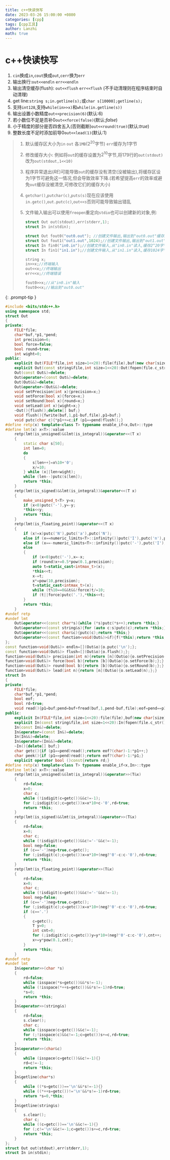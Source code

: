 ```yaml
---
title: c++快读快写
date: 2023-03-26 15:00:00 +0800
categories: [cpp]
tags: [cpp工具]
author: Lanzhi
math: true
---
```


# c++快读快写

1. `cin`换成`in`,`cout`换成`out`,`cerr`换为`err`
2. 输出换行:`out<<endln` `err<<endln`
3. 输出清空缓存(flush): `out<<flush` `err<<flush` (不手动清理则在程序结束时自动清理)
4. get line:`string s;in.getline(s);`或`char s[10000];getline(s);`
5. 支持`int128`,支持`while(in>>x)`和`while(in.getline(s))`
6. 输出设置小数精度`out<<precision(6)`(默认:$6$)
7. 若小数位不足是否补$0$`out<<force(false)`(默认:$false$)
8. 小于精度的部分是否四舍五入(否则截断)`out<<round(true)`(默认:$true$)
9. 整数长度不足时添加前导$0$`out<<lead(1)`(默认:$1$)

> 1. 默认缓存区大小为`in` `out` 各`1MB`($2^{20}$字节) `err`缓存为$1$字节
>
> 2. 修改缓存大小: 例如将`out`的缓存设置为$2^{10}$字节,将$179$行的`out(stdout)`改为`out(stdout,1<<10)`
>
> 3. 程序异常退出($RE$)可能导致`out`的缓存没有清空(没被输出),将缓存区设为$1$字节可避免这一情况,但会导致效率下降.(若希望提高`err`的效率或避免`out`缓存没被清空,可修改它们的缓存大小)
>
> 4. `getchar()`,`putchar(c)`,`puts(s)`现在应该使用`in.getc()`,`out.putc(c)`,`out<<s`否则可能导致输出错乱
>
> 5. 文件输入输出可以使用`freopen`重定向`stdio`也可以创建新的对象,例:
>
>    ```cpp
>    struct Out out(stdout),err(stderr,1);
>    struct In in(stdin);
>    
>    struct Out fout0("out0.out"); //创建文件输出,输出到"out0.out"缓存为2^20字节
>    struct Out fout1("out1.out",1024);//创建文件输出,输出到"out1.out"缓存为1024字节
>    struct In fin0("in0.in");//创建文件输入,从"in0.in"读入,缓存2^20字节
>    struct In fin1("in1.in");//创建文件输入,从"in1.in"读入,缓存1024字节
>    
>    string x;
>    in>>x;//终端输入
>    out<<x;//终端输出
>    err<<x;//终端错误
>    
>    fout0>>x;//从"in0.in"输入
>    fout0<<x;//输出到"out0.out"
>    ```
{: .prompt-tip }

```cpp
#include <bits/stdc++.h>
using namespace std;
struct Out
{
private:
    FILE*file;
    char*buf,*p1,*pend;
    int precision=6;
    bool force=false;
    bool round=true;
    int wight=0;
public:
    explicit Out(FILE*file,int size=1<<20):file(file),buf(new char[size]),p1(buf),pend(buf+size){}
    explicit Out(const string&file,int size=1<<20):Out(fopen(file.c_str(),"w"),size){}
    Out(const Out&)=delete;
    Out&operator=(const Out&)=delete;
    Out(Out&&)=delete;
    Out&operator=(Out&&)=delete;
    void setPrecision(int x){precision=x;}
    void setForce(bool x){force=x;}
    void setRound(bool x){round=x;}
    void setLead(int x){wight=x;}
    ~Out(){flush();delete[] buf;}
    void flush(){fwrite(buf,1,p1-buf,file),p1=buf;}
    void putc(char c){*p1++=c;if (p1==pend)flush();}
#define retp(x) template<class T> typename enable_if<x,Out>::type
#define lmt(x) x<T>::value
    retp(lmt(is_unsigned)&&lmt(is_integral))&operator<<(T x)
    {
        static char s[50];
        int len=0;
        do
        {
            s[len++]=x%10+'0';
            x/=10;
        } while (x||len<wight);
        while (len--)putc(s[len]);
        return *this;
    }
    retp(lmt(is_signed)&&lmt(is_integral))&operator<<(T x)
    {
        make_unsigned_t<T> y=x;
        if (x<0)putc('-'),y=-y;
        *this<<y;
        return *this;
    }
    retp(lmt(is_floating_point))&operator<<(T x)
    {
        if (x!=x)putc('N'),putc('a'),putc('N');
        else if (x==numeric_limits<T>::infinity())putc('I'),putc('n'),putc('f');
        else if (x==-numeric_limits<T>::infinity())putc('-'),putc('I'),putc('n'),putc('f');
        else
        {
            if (x<0)putc('-'),x=-x;
            if (round)x+=0.5*pow(0.1,precision);
            auto t=static_cast<intmax_t>(x);
            *this<<t;
            x-=t;
            x*=pow(10,precision);
            t=static_cast<intmax_t>(x);
            while (t%10==0&&t&&!force)t/=10;
            if (t||force)putc('.'),*this<<t;
        }
        return *this;
    }
#undef retp
#undef lmt
    Out&operator<<(const char*s){while (*s)putc(*s++);return *this;}
    Out&operator<<(const string&s){for (auto c:s)putc(c);return *this;}
    Out&operator<<(const char&c){putc(c);return *this;}
    Out&operator<<(const function<void(Out&)>&f){f(*this);return *this;}
};
const function<void(Out&)> endln=[](Out&o){o.putc('\n');};
const function<void(Out&)> flush=[](Out&o){o.flush();};
function<void(Out&)> precision(int n){return [n](Out&o){o.setPrecision(n);};}
function<void(Out&)> force(bool b){return [b](Out&o){o.setForce(b);};}
function<void(Out&)> round(bool b){return [b](Out&o){o.setRound(b);};}
function<void(Out&)> lead(int n){return [n](Out&o){o.setLead(n);};}
struct In
{
private:
    FILE*file;
    char*buf,*p1,*pend;
    bool eof;
    bool rd=true;
    void read(){p1=buf;pend=buf+fread(buf,1,pend-buf,file);eof=pend==p1;}
public:
    explicit In(FILE*file,int size=1<<20):file(file),buf(new char[size]),p1(buf+size),pend(buf+size),eof(false){}
    explicit In(const string&file,int size=1<<20):In(fopen(file.c_str(),"r"),size){}
    In(const In&)=delete;
    In&operator=(const In&)=delete;
    In(In&&)=delete;
    In&operator=(In&&)=delete;
    ~In(){delete[] buf;}
    char getc(){if (p1==pend)read();return eof?(char)-1:*p1++;}
    char peek(){if (p1==pend)read();return eof?(char)-1:*p1;}
    explicit operator bool ()const{return rd;}
#define retp(x) template<class T> typename enable_if<x,In>::type
#define lmt(x) x<T>::value
    retp(lmt(is_unsigned)&&lmt(is_integral))&operator>>(T&x)
    {
        rd=false;
        x=0;
        char c;
        while (!isdigit(c=getc())&&c!=-1);
        for (;isdigit(c);c=getc())x=x*10+c-'0',rd=true;
        return *this;
    }
    retp(lmt(is_signed)&&lmt(is_integral))&operator>>(T&x)
    {
        rd=false;
        x=0;
        char c;
        while (!isdigit(c=getc())&&c!='-'&&c!=-1);
        bool neg=false;
        if (c=='-')neg=true,c=getc();
        for (;isdigit(c);c=getc())x=x*10+(neg?'0'-c:c-'0'),rd=true;
        return *this;
    }
    retp(lmt(is_floating_point))&operator>>(T&x)
    {
        rd=false;
        x=0;
        char c;
        while (!isdigit(c=getc())&&c!='-'&&c!=-1);
        bool neg=false;
        if (c=='-')neg=true,c=getc();
        for (;isdigit(c);c=getc())x=x*10+(neg?'0'-c:c-'0'),rd=true;
        if (c=='.')
        {
            c=getc();
            T y=0;
            int cnt=0;
            for (;isdigit(c);c=getc())y=y*10+(neg?'0'-c:c-'0'),cnt++;
            x+=y*pow(0.1,cnt);
        }
        return *this;
    }
#undef retp
#undef lmt
    In&operator>>(char *s)
    {
        rd=false;
        while (isspace(*s=getc())&&*s!=-1);
        while (!isspace(*++s=getc())&&*s!=-1)rd=true;
        *s=0;
        return *this;
    }
    In&operator>>(string&s)
    {
        rd=false;
        s.clear();
        char c;
        while (isspace(c=getc())&&c!=-1);
        for (;!isspace(c)&&c!=-1;c=getc())s+=c,rd=true;
        return *this;
    }
    In&operator>>(char&c)
    {
        while (isspace(c=getc())&&c!=-1){}
        rd=c!=-1;
        return *this;
    }
    In&getline(char*s)
    {
        while ((*s=getc())=='\n'&&*s!=-1){}
        while ((*++s=getc())!='\n'&&*s!=-1)rd=true;
        return *s=0,*this;
    }
    In&getline(string&s)
    {
        s.clear();
        char c;
        while ((c=getc())=='\n'&&c!=-1){}
        for (;c!='\n'&&c!=-1;c=getc())s+=c,rd=true;
        return *this;
    }
};
struct Out out(stdout),err(stderr,1);
struct In in(stdin);
```

